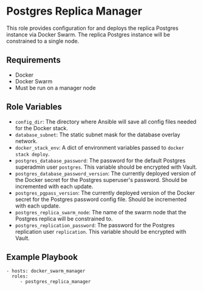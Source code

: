 Postgres Replica Manager
=========

This role provides configuration for and deploys the replica Postgres instance via Docker Swarm. The replica Postgres instance will be constrained to a single node.

Requirements
------------

* Docker
* Docker Swarm
* Must be run on a manager node

Role Variables
--------------

* `config_dir`: The directory where Ansible will save all config files needed for the Docker stack.
* `database_subnet`: The static subnet mask for the database overlay network.
* `docker_stack_env`: A dict of environment variables passed to `docker stack deploy`.
* `postgres_database_password`: The password for the default Postgres superadmin user `postgres`. This variable should be encrypted with Vault.
* `postgres_database_password_version`: The currently deployed version of the Docker secret for the Postgres superuser's password. Should be incremented with each update.
* `postgres_pgpass_version`: The currently deployed version of the Docker secret for the Postgres password config file. Should be incremented with each update.
* `postgres_replica_swarm_node`: The name of the swarm node that the Postgres replica will be constrained to.
* `postgres_replication_password`: The password for the Postgres replication user `replication`. This variable should be encrypted with Vault.

Example Playbook
----------------

    - hosts: docker_swarm_manager
      roles:
         - postgres_replica_manager
